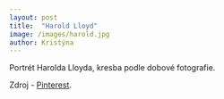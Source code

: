 ```yaml
---
layout: post
title:  "Harold Lloyd"
image: /images/harold.jpg
author: Kristýna
---
```


Portrét Harolda Lloyda, kresba podle dobové fotografie. 

Zdroj - [Pinterest](https://www.pinterest.com/pin/462815299183786493).
